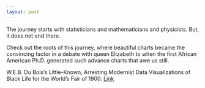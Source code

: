 ```yaml
---
layout: post
---
```


The journey starts with statisticians and mathematicians and physicists. But, it does not end there. 

Check out the roots of this journey, where beautiful charts became the convincing factor in a debate with queen Elizabeth to when the first African American Ph.D. generated such advance charts that awe us still. 

W.E.B. Du Bois’s Little-Known, Arresting Modernist Data Visualizations of Black Life for the World’s Fair of 1900.
[Link](https://www.brainpickings.org/2017/10/09/w-e-b-du-bois-diagrams/?lipi=urn%3Ali%3Apage%3Ad_flagship3_detail_base%3Bab%2F62tGDTVSFvOtEvgtiSg%3D%3D)